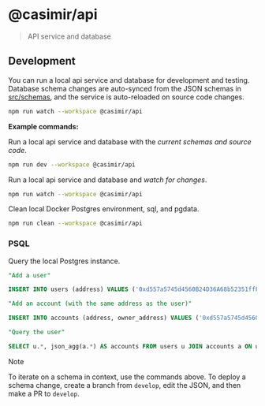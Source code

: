# @casimir/api

> API service and database

## Development

You can run a local api service and database for development and testing. Database schema changes are auto-synced from the JSON schemas in [src/schemas](src/schemas), and the service is auto-reloaded on source code changes.

```zsh
npm run watch --workspace @casimir/api
```

**Example commands:**

Run a local api service and database with the *current schemas and source code*.

```zsh
npm run dev --workspace @casimir/api
```

Run a local api service and database and *watch for changes*.

```zsh
npm run watch --workspace @casimir/api
```

Clean local Docker Postgres environment, sql, and pgdata.

```zsh
npm run clean --workspace @casimir/api
```

### PSQL

Query the local Postgres instance.

```sql
"Add a user"

INSERT INTO users (address) VALUES ('0xd557a5745d4560B24D36A68b52351ffF9c86A212');

"Add an account (with the same address as the user)"

INSERT INTO accounts (address, owner_address) VALUES ('0xd557a5745d4560B24D36A68b52351ffF9c86A212', '0xd557a5745d4560B24D36A68b52351ffF9c86A212');

"Query the user"

SELECT u.*, json_agg(a.*) AS accounts FROM users u JOIN accounts a ON u.address = a.owner_address WHERE u.address = '0xd557a5745d4560B24D36A68b52351ffF9c86A212' GROUP BY u.address;

```

> [!NOTE]
> To iterate on a schema in context, use the commands above. To deploy a schema change, create a branch from `develop`, edit the JSON, and then make a PR to `develop`.
